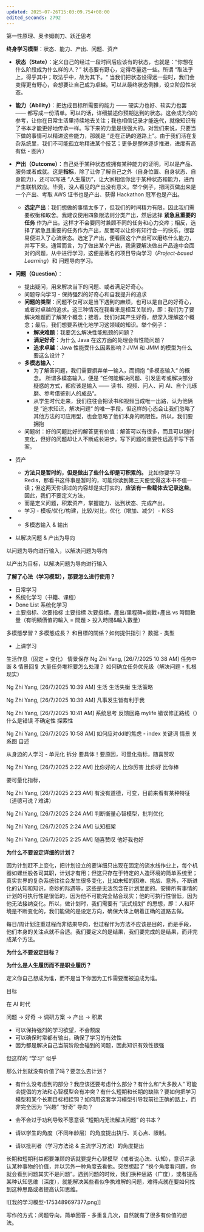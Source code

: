 ```yaml
---
updated: 2025-07-26T15:03:09.754+08:00
edited_seconds: 2792
---
```


第一性原理、奥卡姆剃刀、跃迁思考

**终身学习模型**：状态、能力、产出、问题、资产
- **状态（State）**：定义自己的经过一段时间后应该有的状态，也就是：“你想在什么阶段成为什么样的人？” 状态要有野心，定得尽量远一些。所谓 “取法乎上，得乎其中；取法乎中，故为其下。“ 当我们把状态设得远一些时，我们会变得更有野心，会想要让自己成为卓越。可以从最终状态倒推，设立阶段性状态。
- **能力（Ability）**：把达成目标所需要的能力 —— 硬实力也好、软实力也罢 —— 都写成一份清单。可以的话，详细描述你预期达到的状态。这会成为你的参考，让你在日常生活里持续地去关注；我也相信记录才能迭代，就像知识有了书本才能更好地传承一样。写下来的力量是很强大的。对我们来说，只要当下做的事情可以精进这些能力，那就是 “走在正确的道路上”。由于我们活在复杂系统里，我们不可能孤立地精进某个技艺；更多是整体逐步推进，进度有高有低 - 图片）
- **产出（Outcome）**：自己处于某种状态或拥有某种能力的证明，可以是产品、服务或者成就。这是**指标**，除了让你了解自己之外（自身位置、自身状态、自身能力），还可以写进 “人生履历”，让大家相信你出于某种状态和能力，进而产生联机效应。毕竟，没人看见的产出没有意义。举个例子，把网页做出来是一个产出、考取 AWS 证书也是产出、获得 Hackathon 冠军也是产出。
	- **选定产出**：我们想做的事情太多了，但我们的时间精力有限，因此我们需要权衡和取舍。我建议使用四象限法则分类产出，然后选择 **紧急且重要的任务** 作为产出。这样才不会要同时兼顾不同的任务和心力交瘁；相反，选择了紧急且重要的任务作为产出，反而可以让你有知行合一的快乐，很容易便进入了心流状态。选定了产出，便看回这个产出可以磨练什么能力，并写下来。通常而言，为了做出某个产出，我需要解决做出产品途中会面对的问题，从中进行学习，这便是著名的项目导向学习（*Project-based Learning*）和 问题导向学习。
- **问题（Question）**：
	- 提出疑问，用来解决当下的问题、或者满足好奇心。
	- 问题导向学习 - 保持强烈的好奇心和自我提升的追求
	- **问题的类型**：问题不仅可以是当下遇到的麻烦，也可以是自己的好奇心，或者对卓越的追求。这三种情况在我看来是相互关联的，即：我们为了要解决难题而了解某个概念；接着，我们对其产生好奇，想深入理解这个概念；最后，我们想要系统化地学习这领域的知识。举个例子：
		- **解决难题**：我要怎么解决性能瓶颈的问题？
		- **满足好奇**：为什么 Java 在这方面的处理会有性能问题？
		- **追求卓越**：Java 性能受什么因素影响？JVM 和 JMM 的模型为什么要这么设计？
	- **多模态输入**：
		- 为了解答问题，我们需要摒弃单一输入，而拥抱 “多模态输入“ 的概念。 所谓多模态输入，便是 ”任何能解决问题、引发思考或解决部分疑惑的方式，都应该是输入 —— 读书、视频、问人、问 AI、自个儿琢磨、参考借鉴别人的成品“。
		- 从学生时代走来，我们往往会把读书和视频当成唯一出路，认为他俩是 ”追求知识，解决问题“ 的唯一手段，但这样的心态会让我们忽略了其他方法的可应用型，也会忽略了他们本身的局限性。所以，我们要拥抱
	- 问题树：好的问题比好的解答更有价值：解答可以有很多，而且可以随时变化，但好的问题却让人不断成长进步。写下问题的重要性远高于写下答案。
- 资产
	- **方法只是暂时的，但是做出了些什么却是可积累的。** 比如你要学习 Redis，那看书这件事是暂时的，可能你读到第三天便觉得这本书不值一读；但这两天你读过的内容却是实打实的，**应该有一些载体去记录这些**。因此，我们不要定义方法，
	- 而是定义问题，积累资产，掌握能力、达到状态、完成产出。
	- 学习 - 模板/优化/构建，比较/对比，优化（增加、减少）- KISS

- - 多模态输入 & 输出
- 以解决问题 & 产出为导向




以问题为导向进行输入，以解决问题为导向

以产出为目标，以解决问题为导向进行输入

**了解了心法（学习模型），那要怎么进行使用？**

- 日常学习
- 系统化学习（书籍、课程）
- Done List
系统化学习
- 主要指标、次要指标
主要指標 次要指標，產出/里程碑=挑戰+產出 vs 時間數量（有明顯價值的輸入 = 問題 > 投入時間&輸入數量）

多模態學習 ? 多模態成長？
和目標的關係？如何提供指引？
数据 - 类型
- 上课学习

生活作息（固定 + 变化）
情景保存
Ng Zhi Yang, [26/7/2025 10:38 AM]
任务中断 & 情景回复
大量任务堆积要怎么处理？
如何确立任务优先级（解决问题 - 扎根现实）

Ng Zhi Yang, [26/7/2025 10:39 AM]
生活 生活失衡 生活策略

Ng Zhi Yang, [26/7/2025 10:39 AM]
凡事发生皆有利于我

Ng Zhi Yang, [26/7/2025 10:41 AM]
系统思考 反馈回路 mylife 错误修正路线（）什么是错误 不确定性 探索性

Ng Zhi Yang, [26/7/2025 10:58 AM]
如何应对ddl的焦虑 - index 关键词 情景 关系图 自述

从身边的人学习 - 单元化 拆分 要具体！要原因，可量化指标，随喜赞叹

Ng Zhi Yang, [26/7/2025 2:22 AM]
比你好的人 
比你厉害 比你好 比你棒

要可量化指标，

Ng Zhi Yang, [26/7/2025 2:23 AM]
有没有道德，可变，目前来看有某种特征（道德可说？难讲）

Ng Zhi Yang, [26/7/2025 2:24 AM]
判断衡量心智模型，批判优化

Ng Zhi Yang, [26/7/2025 2:24 AM]
认知框架

Ng Zhi Yang, [26/7/2025 2:25 AM]
随喜赞叹 他好我也好



**为什么不要设定详细的计划？**

因为计划赶不上变化，把计划设立的要详细只出现在固定的流水线作业上，每个机器如螺丝般各司其职，计划才有用；但这只存在于特定的人造环境的简单系统里；真实世界的复杂系统往往会发生很多变化，比如未知的困难、挑战、意外，不断进化的认知和知识，奇妙的际遇等，这些是无法包含在计划里面的。安排所有事情的计划的可执行性是很低的，因为他不可能完全贴合现实；他的可执行性很低，因为他无法接纳变化。所以，做计划时，我们需要有 ”流式规划“ 的思想，即：人和环境是不断变化的，我们能做的是设定方向，确保大体上朝着正确的道路去做。

每日/周计划注重过程而非结果导向，但过程作为方法不应该是目的，而是手段，他们本身的关注点就不合适。我们要定义的是结果，我们要完成的是结果，而非完成某个方法。

**为什么不要设定目标？**

**为什么是人生履历而不是职业履历？**

定义你自己想成为谁，而不是当下你因为工作需要而被迫成为谁。


目标

在 AI 时代

问题 -> 好奇 -> 调研方案 -> 产出 -> 积累
- 可以保持强烈的学习欲望，不会颓废
- 可以确保时常都有输出，确保了学习的有效性
- 因为都是解决自己当前阶段会碰到的问题，因此知识有效性很强

但这样的 “学习” 似乎

那么计划就没有价值了吗？要怎么去计划？
- 有什么没考虑到的部分？我应该还要考虑什么部分？有什么和“大多数人” 可能会提倡的方法和心智模型会有冲突？有什么短期和长期的缺陷？要如何把学习模型和某个长期目标相挂钩？如何用这套学习模型引导我前往正确的路上，而非完全因为 “兴趣” “好奇” 导向？
- 会不会过于功利导致不愿意读 “短期内无法解决问题” 的书本？ 

- 请以学生的角度（不同年龄层）的角度提出执行、关心点、限制。
- 请以批判者（学习方法论 & 主流学习方法）的角度提出

长期和短期利益都要兼顾的话就要提升心智模型（或者说心法、认知），意识并承认某种事物的价值，并以另外一种角度去看他。突然想起了 “换个角度看问题，你就会看到问题其实不是问题”。遇到问题的时候，我们换种思路（广度），或者提高某种认知思维（深度），就能解决某些看似争执难解的问题，难得点就在要如何找到这种思路或者提高认知思维。

![[我的学习模型-1753489697377.png]]


写作的方式：问题导向，简单回答 - 多重复几次，自然就有了很多有价值的想法。